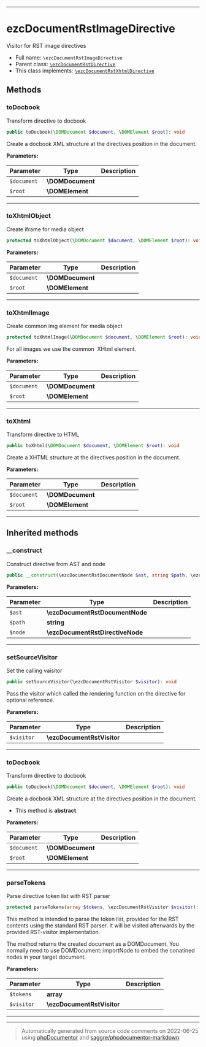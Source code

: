 ***

# ezcDocumentRstImageDirective

Visitor for RST image directives



* Full name: `\ezcDocumentRstImageDirective`
* Parent class: [`\ezcDocumentRstDirective`](./ezcDocumentRstDirective.md)
* This class implements:
[`\ezcDocumentRstXhtmlDirective`](./ezcDocumentRstXhtmlDirective.md)




## Methods


### toDocbook

Transform directive to docbook

```php
public toDocbook(\DOMDocument $document, \DOMElement $root): void
```

Create a docbook XML structure at the directives position in the
document.






**Parameters:**

| Parameter | Type | Description |
|-----------|------|-------------|
| `$document` | **\DOMDocument** |  |
| `$root` | **\DOMElement** |  |




***

### toXhtmlObject

Create iframe for media object

```php
protected toXhtmlObject(\DOMDocument $document, \DOMElement $root): void
```








**Parameters:**

| Parameter | Type | Description |
|-----------|------|-------------|
| `$document` | **\DOMDocument** |  |
| `$root` | **\DOMElement** |  |




***

### toXhtmlImage

Create common img element for media object

```php
protected toXhtmlImage(\DOMDocument $document, \DOMElement $root): void
```

For all images we use the common <img> XHtml element.






**Parameters:**

| Parameter | Type | Description |
|-----------|------|-------------|
| `$document` | **\DOMDocument** |  |
| `$root` | **\DOMElement** |  |




***

### toXhtml

Transform directive to HTML

```php
public toXhtml(\DOMDocument $document, \DOMElement $root): void
```

Create a XHTML structure at the directives position in the document.






**Parameters:**

| Parameter | Type | Description |
|-----------|------|-------------|
| `$document` | **\DOMDocument** |  |
| `$root` | **\DOMElement** |  |




***


## Inherited methods


### __construct

Construct directive from AST and node

```php
public __construct(\ezcDocumentRstDocumentNode $ast, string $path, \ezcDocumentRstDirectiveNode $node): void
```








**Parameters:**

| Parameter | Type | Description |
|-----------|------|-------------|
| `$ast` | **\ezcDocumentRstDocumentNode** |  |
| `$path` | **string** |  |
| `$node` | **\ezcDocumentRstDirectiveNode** |  |




***

### setSourceVisitor

Set the calling vaisitor

```php
public setSourceVisitor(\ezcDocumentRstVisitor $visitor): void
```

Pass the visitor which called the rendering function on the directive
for optional reference.






**Parameters:**

| Parameter | Type | Description |
|-----------|------|-------------|
| `$visitor` | **\ezcDocumentRstVisitor** |  |




***

### toDocbook

Transform directive to docbook

```php
public toDocbook(\DOMDocument $document, \DOMElement $root): void
```

Create a docbook XML structure at the directives position in the
document.


* This method is **abstract**.



**Parameters:**

| Parameter | Type | Description |
|-----------|------|-------------|
| `$document` | **\DOMDocument** |  |
| `$root` | **\DOMElement** |  |




***

### parseTokens

Parse directive token list with RST parser

```php
protected parseTokens(array $tokens, \ezcDocumentRstVisitor $visitor): \DOMDocument
```

This method is intended to parse the token list, provided for the RST
contents using the standard RST parser. It will be visited afterwards by
the provided RST-visitor implementation.

The method returns the created document as a DOMDocument. You normally
need to use DOMDocument::importNode to embed the conatined nodes in your
target document.






**Parameters:**

| Parameter | Type | Description |
|-----------|------|-------------|
| `$tokens` | **array** |  |
| `$visitor` | **\ezcDocumentRstVisitor** |  |




***


***
> Automatically generated from source code comments on 2022-06-25 using [phpDocumentor](http://www.phpdoc.org/) and [saggre/phpdocumentor-markdown](https://github.com/Saggre/phpDocumentor-markdown)
